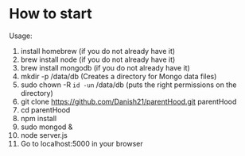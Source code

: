 # How to start

Usage:

1. install homebrew (if you do not already have it)
2. brew install node (if you do not already have it)
3. brew install mongodb (if you do not already have it)
4. mkdir -p /data/db (Creates a directory for Mongo data files)
5. sudo chown -R `id -un` /data/db (puts the right permissions on the directory)
6. git clone https://github.com/Danish21/parentHood.git parentHood
7. cd parentHood
8. npm install
9. sudo mongod &
10. node server.js
11. Go to localhost:5000 in your browser
